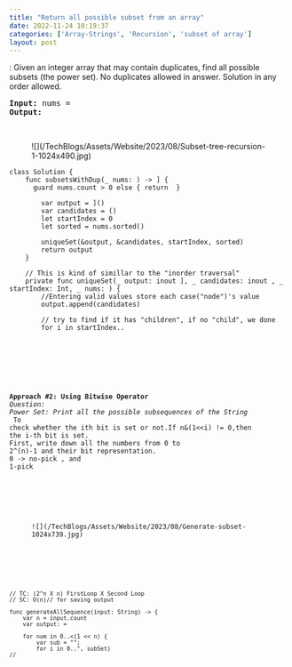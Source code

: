 ```yaml
---
title: "Return all possible subset from an array"
date: 2022-11-24 10:19:37
categories: ['Array-Strings', 'Recursion', 'subset of array']
layout: post
---
```


<!-- wp:paragraph -->
<a href="https://leetcode.com/problems/subsets-ii/description/" target="_blank" rel="noopener" title=""></a>: Given an integer array that may contain duplicates, find all possible subsets (the power set). No duplicates allowed in answer. Solution in any order allowed.<br>


<!-- /wp:paragraph -->

<!-- wp:preformatted -->
<pre class="wp-block-preformatted"><strong>Input:</strong> nums = 
<strong>Output:</strong>        </pre>
<!-- /wp:preformatted -->

<!-- wp:paragraph -->
<br>


<!-- /wp:paragraph -->

<!-- wp:image {"id":2155,"sizeSlug":"large","linkDestination":"none"} -->
<figure class="wp-block-image size-large">![](/TechBlogs/Assets/Website/2023/08/Subset-tree-recursion-1-1024x490.jpg)</figure>
<!-- /wp:image -->

<!-- wp:code -->
<pre class="wp-block-code"><code lang="swift" class="language-swift">class Solution {
    func subsetsWithDup(_ nums: ) -> ] {
      guard nums.count > 0 else { return  }
        
        var output = ]()
        var candidates = ()
        let startIndex = 0
        let sorted = nums.sorted()
        
        uniqueSet(&output, &candidates, startIndex, sorted)
        return output
    }
    
    // This is kind of simillar to the "inorder traversal"
    private func uniqueSet(_ output: inout ], _ candidates: inout , _ startIndex: Int, _ nums: ) {
        //Entering valid values store each case("node")'s value
        output.append(candidates)
        
        // try to find if it has "children", if no "child", we done
        for i in startIndex..<nums.count {
            // filter out cases which may cause duplicate subsets
            guard i == startIndex || nums != nums else { continue }

            // update candidates to next level's value(child's value)
            candidates.append(nums)

            // startIndex + 1, go next level(go to its child)
            uniqueSet(&output, &candidates, i+1, nums)

            // update candidates to previous level's value(parent's value)
            candidates.removeLast()
        }
    }
}
// ex: ; assume it is like a tree(inorder traversal), "*" indicates duplicated case
//                     
//              /       \       \
//                       
//           /   \       |
//         
//         /
//     

// output: , , , , , ]</code></pre>
<!-- /wp:code -->

<!-- wp:paragraph -->
<strong>Approach #2: Using Bitwise Operator<br></strong><em>Question: Power Set: Print all the possible subsequences of the String<br></em> To check whether the ith bit is set or not.If n&(1<<i) != 0,then the i-th bit is set.<br>First, write down all the numbers from 0 to 2^(n)-1 and their bit representation. <br>0 -> no-pick , and 1-pick


<!-- /wp:paragraph -->

<!-- wp:image {"id":2151,"sizeSlug":"large","linkDestination":"none"} -->
<figure class="wp-block-image size-large">![](/TechBlogs/Assets/Website/2023/08/Generate-subset-1024x739.jpg)</figure>
<!-- /wp:image -->

<!-- wp:code -->
<pre class="wp-block-code"><code lang="swift" class="language-swift">// TC: (2^n X n) FirstLoop X Second Loop
// SC: O(n)// for saving output

func generateAllSequence(input: String) -> {
    var n = input.count
    var output: = 
    
    for num in 0..<(1 << n) {
        var sub = "";
        for i in 0..<n {
            if (num & (1 << i)) != 0 {//check if the ith bit is set or not
               let index =  input.index(input.startIndex, offsetBy: i)
                sub += String(input)
            }
        }
        if !sub.isEmpty {
            output.append(sub);
        }
    }
    return output;
}

let subSet = generateAllSequence(input: "abc")
print("generateAllSequence using BitOperator--->", subSet)
// </code></pre>
<!-- /wp:code -->